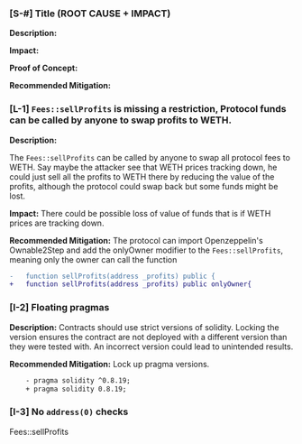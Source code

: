 ### [S-#] Title (ROOT CAUSE + IMPACT)

**Description:**

**Impact:**

**Proof of Concept:**

**Recommended Mitigation:**

### [L-1] `Fees::sellProfits` is missing a restriction, Protocol funds can be called by anyone to swap profits to WETH.

**Description:**

The `Fees::sellProfits` can be called by anyone to swap all protocol fees to WETH. Say maybe the attacker see that WETH prices tracking down, he could just sell all the profits to WETH there by reducing the value of the profits, although the protocol could swap back but some funds might be lost.

**Impact:**
There could be possible loss of value of funds that is if WETH prices are tracking down.

**Recommended Mitigation:**
The protocol can import Openzeppelin's Ownable2Step and add the onlyOwner modifier to the `Fees::sellProfits`, meaning only the owner can call the function

```diff
-   function sellProfits(address _profits) public {
+   function sellProfits(address _profits) public onlyOwner{
```

### [I-2] Floating pragmas

**Description:**
Contracts should use strict versions of solidity. Locking the version ensures the contract are not deployed with a different version than they were tested with. An incorrect version could lead to unintended results.

**Recommended Mitigation:**
Lock up pragma versions.

```diff
    - pragma solidity ^0.8.19;
    + pragma solidity 0.8.19;
```

### [I-3] No `address(0)` checks

Fees::sellProfits
